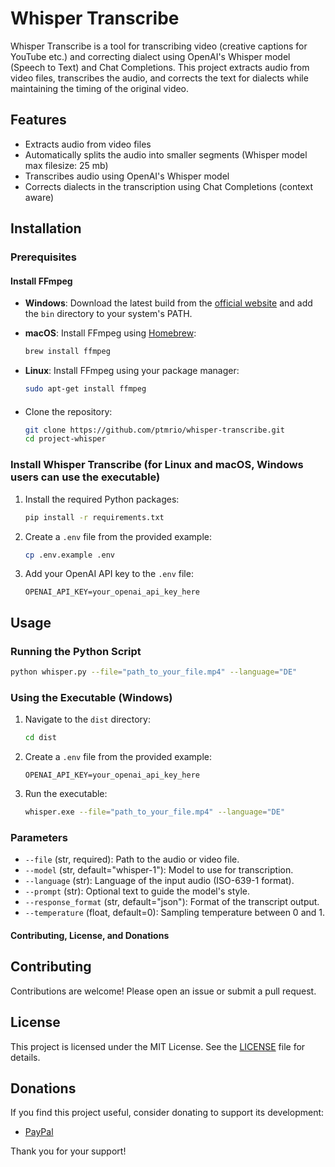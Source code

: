 # Whisper Transcribe

Whisper Transcribe is a tool for transcribing video (creative captions for YouTube etc.) and correcting dialect using OpenAI's Whisper model (Speech to Text) and Chat Completions. This project extracts audio from video files, transcribes the audio, and corrects the text for dialects while maintaining the timing of the original video.

## Features

- Extracts audio from video files
- Automatically splits the audio into smaller segments (Whisper model max filesize: 25 mb)
- Transcribes audio using OpenAI's Whisper model
- Corrects dialects in the transcription using Chat Completions (context aware)

## Installation

### Prerequisites

#### Install FFmpeg

- **Windows**: Download the latest build from the [official website](https://ffmpeg.org/download.html) and add the `bin` directory to your system's PATH.

- **macOS**: Install FFmpeg using [Homebrew](https://brew.sh/):

  ```bash
  brew install ffmpeg
  ```

- **Linux**: Install FFmpeg using your package manager:

  ```bash
  sudo apt-get install ffmpeg
  ```

  ####

- Clone the repository:

  ```bash
  git clone https://github.com/ptmrio/whisper-transcribe.git
  cd project-whisper
  ```

### Install Whisper Transcribe (for Linux and macOS, Windows users can use the executable)

1. Install the required Python packages:

   ```bash
   pip install -r requirements.txt
   ```

2. Create a `.env` file from the provided example:

   ```bash
   cp .env.example .env
   ```

3. Add your OpenAI API key to the `.env` file:

   ```plaintext
   OPENAI_API_KEY=your_openai_api_key_here
   ```

## Usage

### Running the Python Script

```bash
python whisper.py --file="path_to_your_file.mp4" --language="DE"
```

### Using the Executable (Windows)

1. Navigate to the `dist` directory:

   ```bash
   cd dist
   ```

2. Create a `.env` file from the provided example:

   ```plaintext
   OPENAI_API_KEY=your_openai_api_key_here
   ```

3. Run the executable:

   ```bash
   whisper.exe --file="path_to_your_file.mp4" --language="DE"
   ```

### Parameters

- `--file` (str, required): Path to the audio or video file.
- `--model` (str, default="whisper-1"): Model to use for transcription.
- `--language` (str): Language of the input audio (ISO-639-1 format).
- `--prompt` (str): Optional text to guide the model's style.
- `--response_format` (str, default="json"): Format of the transcript output.
- `--temperature` (float, default=0): Sampling temperature between 0 and 1.

#### Contributing, License, and Donations

## Contributing

Contributions are welcome! Please open an issue or submit a pull request.

## License

This project is licensed under the MIT License. See the [LICENSE](https://github.com/ptmrio/whisper-transcribe/blob/main/LICENSE) file for details.

## Donations

If you find this project useful, consider donating to support its development:

- [PayPal](paypal.me/Petermeir)

Thank you for your support!
